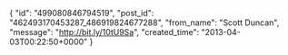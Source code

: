  {
   "id": "499080846794519",
   "post_id": "462493170453287_486919824677288",
   "from_name": "Scott Duncan",
   "message": "http://bit.ly/10tU9Sa",
   "created_time": "2013-04-03T00:22:50+0000"
 }
